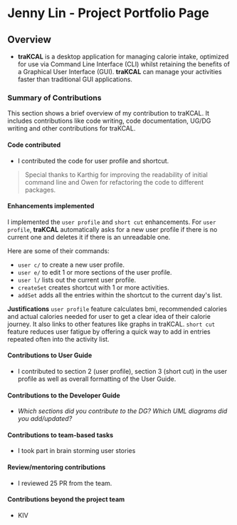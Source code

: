# Jenny Lin - Project Portfolio Page

## Overview
* **traKCAL** is a desktop application for managing calorie intake, optimized for use via Command Line Interface (CLI) whilst retaining the benefits of a Graphical User Interface (GUI). **traKCAL** can manage your activities faster than traditional GUI applications.

### Summary of Contributions
This section shows a brief overview of my contribution to traKCAL. It includes contributions like code writing, code documentation, UG/DG writing and other contributions for traKCAL. 

#### Code contributed

* I contributed the code for user profile and shortcut. 

> Special thanks to Karthig for improving the readability of initial command line and Owen for refactoring the code to different packages.


#### Enhancements implemented

I implemented the `user profile` and `short cut` enhancements. For `user profile`, **traKCAL** automatically asks for a new user profile if there is no current one and deletes it if there is an unreadable one. 

Here are some of their commands: 
* `user c/` to create a new user profile.
* `user e/` to edit 1 or more sections of the user profile. 
* `user l/` lists out the current user profile.
* `createSet` creates shortcut with 1 or more activities.
* `addSet` adds all the entries within the shortcut to the current day's list.


**Justifications** `user profile` feature calculates bmi, recommended calories and actual calories needed for user to get a clear idea of their calorie journey. It also links to other features like graphs in traKCAL. `short cut` feature reduces user fatigue by offering a quick way to add in entries repeated often into the activity list.  

#### Contributions to User Guide 

* I contributed to section 2 (user profile), section 3 (short cut) in the user profile as well as overall formatting of the User Guide. 

#### Contributions to the Developer Guide

* *Which sections did you contribute to the DG? Which UML diagrams did you add/updated?*

#### Contributions to team-based tasks

* I took part in brain storming user stories

#### Review/mentoring contributions

* I reviewed 25 PR from the team.

#### Contributions beyond the project team

* KIV